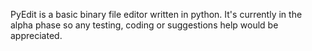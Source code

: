 PyEdit is a basic binary file editor written in python. It's currently in the alpha phase so any testing, coding or suggestions help would be appreciated.
